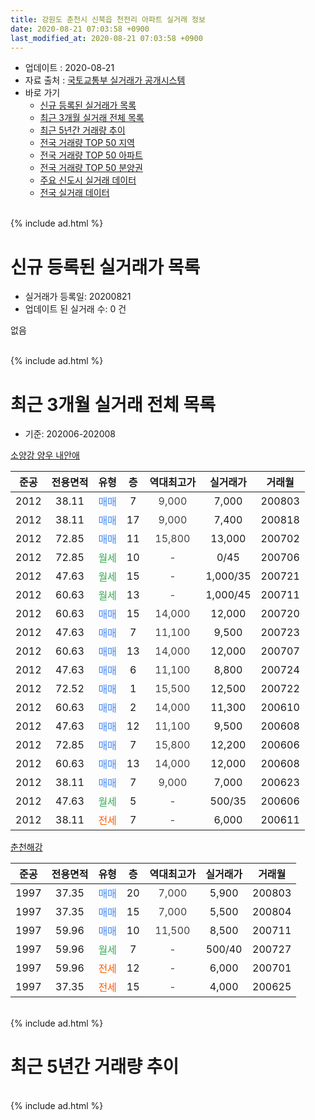 ```yaml
---
title: 강원도 춘천시 신북읍 천전리 아파트 실거래 정보
date: 2020-08-21 07:03:58 +0900
last_modified_at: 2020-08-21 07:03:58 +0900
---
```


* 업데이트 : 2020-08-21
* 자료 출처 : [국토교통부 실거래가 공개시스템](http://rt.molit.go.kr)
* 바로 가기
    * [신규 등록된 실거래가 목록](#신규-등록된-실거래가-목록)
    * [최근 3개월 실거래 전체 목록](#최근-3개월-실거래-전체-목록)
    * [최근 5년간 거래량 추이](#최근-5년간-거래량-추이)
    * [전국 거래량 TOP 50 지역](https://inasie.github.io/apt-trade-info/최근-3개월-전국에서-가장-거래가-많이-발생한-지역)
    * [전국 거래량 TOP 50 아파트](https://inasie.github.io/apt-trade-info/최근-3개월-전국에서-가장-거래가-많이-발생한-아파트)
    * [전국 거래량 TOP 50 분양권](https://inasie.github.io/apt-trade-info/최근-3개월-전국에서-가장-거래가-많이-발생한-분양권)
    * [주요 신도시 실거래 데이터](https://inasie.github.io/apt-trade-info/주요-신도시)
    * [전국 실거래 데이터](https://inasie.github.io/apt-trade-info/전국)
<br>
{% include ad.html %}
<br>

# 신규 등록된 실거래가 목록
* 실거래가 등록일: 20200821
* 업데이트 된 실거래 수: 0 건

없음

<br>
{% include ad.html %}
<br>

# 최근 3개월 실거래 전체 목록
* 기준: 202006-202008


[소양강 양우 내안애](https://search.naver.com/search.naver?query=%EA%B0%95%EC%9B%90%EB%8F%84+%EC%B6%98%EC%B2%9C%EC%8B%9C+%EC%8B%A0%EB%B6%81%EC%9D%8D+%EC%B2%9C%EC%A0%84%EB%A6%AC+%EC%86%8C%EC%96%91%EA%B0%95+%EC%96%91%EC%9A%B0+%EB%82%B4%EC%95%88%EC%95%A0)

|준공|전용면적|유형|층|역대최고가|실거래가|거래월|
|:---:|:---:|:---:|:---:|:---:|:---:|:---:|
|2012|38.11|<span style="color:#4285f3">매매</span>|7|<span style="color:#444444">9,000</span>|7,000|200803|
|2012|38.11|<span style="color:#4285f3">매매</span>|17|<span style="color:#444444">9,000</span>|7,400|200818|
|2012|72.85|<span style="color:#4285f3">매매</span>|11|<span style="color:#444444">15,800</span>|13,000|200702|
|2012|72.85|<span style="color:#34a853">월세</span>|10|<span style="color:#444444">-</span>|0/45|200706|
|2012|47.63|<span style="color:#34a853">월세</span>|15|<span style="color:#444444">-</span>|1,000/35|200721|
|2012|60.63|<span style="color:#34a853">월세</span>|13|<span style="color:#444444">-</span>|1,000/45|200711|
|2012|60.63|<span style="color:#4285f3">매매</span>|15|<span style="color:#444444">14,000</span>|12,000|200720|
|2012|47.63|<span style="color:#4285f3">매매</span>|7|<span style="color:#444444">11,100</span>|9,500|200723|
|2012|60.63|<span style="color:#4285f3">매매</span>|13|<span style="color:#444444">14,000</span>|12,000|200707|
|2012|47.63|<span style="color:#4285f3">매매</span>|6|<span style="color:#444444">11,100</span>|8,800|200724|
|2012|72.52|<span style="color:#4285f3">매매</span>|1|<span style="color:#444444">15,500</span>|12,500|200722|
|2012|60.63|<span style="color:#4285f3">매매</span>|2|<span style="color:#444444">14,000</span>|11,300|200610|
|2012|47.63|<span style="color:#4285f3">매매</span>|12|<span style="color:#444444">11,100</span>|9,500|200608|
|2012|72.85|<span style="color:#4285f3">매매</span>|7|<span style="color:#444444">15,800</span>|12,200|200606|
|2012|60.63|<span style="color:#4285f3">매매</span>|13|<span style="color:#444444">14,000</span>|12,000|200608|
|2012|38.11|<span style="color:#4285f3">매매</span>|7|<span style="color:#444444">9,000</span>|7,000|200623|
|2012|47.63|<span style="color:#34a853">월세</span>|5|<span style="color:#444444">-</span>|500/35|200606|
|2012|38.11|<span style="color:#ff5a00">전세</span>|7|<span style="color:#444444">-</span>|6,000|200611|

[춘천해강](https://search.naver.com/search.naver?query=%EA%B0%95%EC%9B%90%EB%8F%84+%EC%B6%98%EC%B2%9C%EC%8B%9C+%EC%8B%A0%EB%B6%81%EC%9D%8D+%EC%B2%9C%EC%A0%84%EB%A6%AC+%EC%B6%98%EC%B2%9C%ED%95%B4%EA%B0%95)

|준공|전용면적|유형|층|역대최고가|실거래가|거래월|
|:---:|:---:|:---:|:---:|:---:|:---:|:---:|
|1997|37.35|<span style="color:#4285f3">매매</span>|20|<span style="color:#444444">7,000</span>|5,900|200803|
|1997|37.35|<span style="color:#4285f3">매매</span>|15|<span style="color:#444444">7,000</span>|5,500|200804|
|1997|59.96|<span style="color:#4285f3">매매</span>|10|<span style="color:#444444">11,500</span>|8,500|200711|
|1997|59.96|<span style="color:#34a853">월세</span>|7|<span style="color:#444444">-</span>|500/40|200727|
|1997|59.96|<span style="color:#ff5a00">전세</span>|12|<span style="color:#444444">-</span>|6,000|200701|
|1997|37.35|<span style="color:#ff5a00">전세</span>|15|<span style="color:#444444">-</span>|4,000|200625|


<br>
{% include ad.html %}
<br>

# 최근 5년간 거래량 추이


<div style="width:100%;">
    <canvas id="deal_progress" height="200"></canvas>
</div>

<script>
new Chart(document.getElementById("deal_progress"), {
    type: 'line',
    data: {
        labels: ['201508','201509','201510','201511','201512','201601','201602','201603','201604','201605','201606','201607','201608','201609','201610','201611','201612','201701','201702','201703','201704','201705','201706','201707','201708','201709','201710','201711','201712','201801','201802','201803','201804','201805','201806','201807','201808','201809','201810','201811','201812','201901','201902','201903','201904','201905','201906','201907','201908','201909','201910','201911','201912','202001','202002','202003','202004','202005','202006','202007','202008'],
        datasets: [{
            label: '매매',
            pointRadius: 1,
            data: [15, 4, 17, 7, 10, 8, 8, 12, 27, 9, 13, 13, 24, 9, 14, 10, 3, 11, 4, 5, 6, 9, 12, 7, 10, 7, 10, 7, 7, 10, 4, 9, 6, 8, 11, 7, 8, 4, 5, 1, 0, 1, 9, 3, 4, 2, 3, 4, 8, 5, 1, 2, 4, 3, 4, 4, 4, 9, 5, 7, 4],
            borderColor: "rgba(255, 201, 14, 1)",
            backgroundColor: "rgba(255, 201, 14, 0.5)",
            fill: false,
            lineTension: 0
        },{
            label: '전월세',
            pointRadius: 1,
            data: [3, 5, 2, 4, 3, 6, 6, 1, 2, 2, 4, 2, 4, 6, 2, 4, 2, 4, 6, 0, 4, 3, 2, 0, 5, 6, 1, 3, 2, 6, 7, 3, 5, 3, 5, 2, 3, 4, 2, 1, 1, 4, 4, 4, 3, 2, 1, 5, 0, 4, 1, 1, 1, 1, 8, 3, 3, 4, 3, 5, 0],
            borderColor: "rgba(0, 141, 185, 1)",
            backgroundColor: "rgba(0, 141, 185, 0.5)",
            fill: false,
            lineTension: 0
        }
        ]
    },
    options: {
        responsive: true,
        title: {
            display: false
        },
        tooltips: {
            mode: 'index',
            intersect: false
        },
        hover: {
            mode: 'nearest',
            intersect: true
        },
        scales: {
            xAxes: [{
                display: true,
                scaleLabel: {
                    display: true,
                    labelString: '년/월'
                }
            }],
            yAxes: [{
                display: true,
                ticks: {
                    suggestedMin: 0,
                },
                scaleLabel: {
                    display: true,
                    labelString: '실거래 수'
                }
            }]
        }
    }
});

</script>


<br>
{% include ad.html %}
<br>

